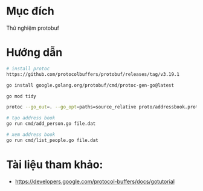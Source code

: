 # Mục đích
Thử nghiệm protobuf

# Hướng dẫn 
```bash
# install protoc
https://github.com/protocolbuffers/protobuf/releases/tag/v3.19.1

go install google.golang.org/protobuf/cmd/protoc-gen-go@latest

go mod tidy

protoc --go_out=. --go_opt=paths=source_relative proto/addressbook.proto

# tạo address book
go run cmd/add_person.go file.dat

# xem address book
go run cmd/list_people.go file.dat
```

# Tài liệu tham khảo:
- https://developers.google.com/protocol-buffers/docs/gotutorial